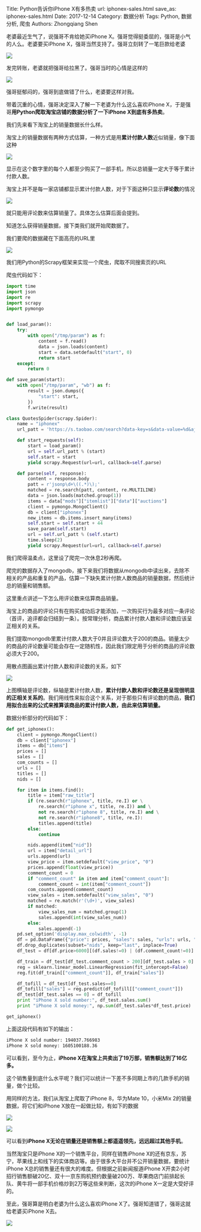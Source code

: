 Title: Python告诉你iPhone X有多热卖
url: iphonex-sales.html
save_as: iphonex-sales.html
Date: 2017-12-14
Category: 数据分析
Tags: Python, 数据分析, 爬虫
Authors: Zhongqiang Shen



老婆最近生气了，说强哥不肯给她买iPhone X。强哥觉得挺委屈的，强哥是小气的人么。老婆要买iPhone X，强哥当然支持了。强哥立刻转了一笔巨款给老婆

![]({static}/images/v2-4b784f72b1964ddcaa68408337f6ebbd_r.jpg)

发完转账，老婆就把强哥给拉黑了。强哥当时的心情是这样的

![]({static}/images/v2-497886754145e37caf08601d2123bece_b.jpg)

强哥挺郁闷的，强哥到底做错了什么，老婆要这样对我。

带着沉重的心情，强哥决定深入了解一下老婆为什么这么喜欢iPhone X，于是强哥**用Python爬取淘宝店铺的数据分析了一下iPhone X到底有多热卖**。




我们先来看下淘宝上的销量数据长什么样。

淘宝上的销量数据有两种方式估算，一种方式是用**累计付款人数**近似销量，像下面这种

![]({static}/images/v2-d583f86f36fb991a3059c9da9f05b1ba_r.jpg)

显示在这个数字里的每个人都至少购买了一部手机，所以总销量一定大于等于累计付款人数。

淘宝上并不是每一家店铺都显示累计付款人数，对于下面这种只显示**评论数**的情况

![]({static}/images/v2-63785e0be453175fb564f9e869a68d61_r.jpg)

就只能用评论数来估算销量了。具体怎么估算后面会提到。




知道怎么获得销量数据，接下类我们就开始爬数据了。

我们要爬的数据藏在下面高亮的URL里

![]({static}/images/v2-a0ce2622a4799f346c4802abdc92bd77_r.jpg)

我们用Python的Scrapy框架来实现一个爬虫，爬取不同搜索页的URL

爬虫代码如下：

```python
import time
import json
import re
import scrapy
import pymongo


def load_param():
    try:
        with open("/tmp/param") as f:
            content = f.read()
            data = json.loads(content)
            start = data.setdefault("start", 0)
            return start
    except:
        return 0

def save_param(start):
    with open("/tmp/param", "wb") as f:
        result = json.dumps({
            "start": start,
        })
        f.write(result)

class QuotesSpider(scrapy.Spider):
    name = "iphonex"
    url_patt = 'https://s.taobao.com/search?data-key=s&data-value=%d&ajax=true&_ksTS=1513178695257_1962&callback=jsonp1963&q=iphone+x&imgfile=&commend=all&ssid=s5-e&search_type=item&sourceId=tb.index&spm=a21bo.2017.201856-taobao-item.1&ie=utf8&initiative_id=tbindexz_20170306&app=detailproduct&through=1&bcoffset=4&p4ppushleft=6%%2C48'

    def start_requests(self):
        start = load_param()
        url = self.url_patt % (start)
        self.start = start
        yield scrapy.Request(url=url, callback=self.parse)

    def parse(self, response):
        content = response.body
        patt = r'jsonp\d+\((.*)\);'
        matched = re.search(patt, content, re.MULTILINE)
        data = json.loads(matched.group(1))
        items = data["mods"]["itemlist"]["data"]["auctions"]
        client = pymongo.MongoClient()
        db = client["iphonex"]
        new_items = db.items.insert_many(items)
        self.start = self.start + 44
        save_param(self.start)
        url = self.url_patt % (self.start)
        time.sleep(2)
        yield scrapy.Request(url=url, callback=self.parse)

```

我们爬得温柔点，这里设了爬完一次休息2秒再爬。




爬完的数据存入了mongodb，接下来我们将数据从mongodb中读出来，去除不相关的产品和重复的产品，估算一下缺失累计付款人数商品的销量数据，然后统计总的销量和销售额。




这里重点讲述一下怎么用评论数来估算商品销量。

淘宝上的商品的评论只有在购买成功后才能添加，一次购买行为最多对应一条评论（首评，追评都会归结到一条）。按常理分析，商品累计付款人数和评论数应该呈正相关的关系。

我们提取mongodb里累计付款人数大于0并且评论数大于200的商品。销量太少的商品的评论数量可能会存在一定随机性，因此我们限定用于分析的商品的评论数必须大于200。

用散点图画出累计付款人数和评论数的关系，如下

![]({static}/images/v2-64181e8a446b612a10b30d7d7d6d3a67_r.jpg)

上图横轴是评论数，纵轴是累计付款人数，**累计付款人数和评论数还是呈现很明显的正相关关系的**。我们用线性来拟合这个关系，对于那些只有评论数的商品，**我们用拟合出来的公式来推算该商品的累计付款人数，由此来估算销量。**




数据分析部分的代码如下：

```python
def get_iphonex():
    client = pymongo.MongoClient()
    db = client["iphonex"]
    items = db["items"]
    prices = []
    sales = []
    com_counts = []
    urls = []
    titles = []
    nids = []

    for item in items.find():
        title = item["raw_title"]
        if (re.search(r"iphonex", title, re.I) or \
            re.search(r"iphone x", title, re.I)) and \
            not re.search(r"iphone 8", title, re.I) and \
            not re.search(r"iphone8", title, re.I):
            titles.append(title)
        else:
            continue

        nids.append(item["nid"])
        url = item["detail_url"]
        urls.append(url)
        view_price = item.setdefault("view_price", "0")
        prices.append(float(view_price))
        comment_count = 0 
        if "comment_count" in item and item["comment_count"]:
            comment_count = int(item["comment_count"])
        com_counts.append(comment_count)
        view_sales = item.setdefault("view_sales", "0")
        matched = re.match(r'(\d+)', view_sales)
        if matched:
            view_sales_num = matched.group(1)
            sales.append(int(view_sales_num))
        else:
            sales.append(-1)
    pd.set_option('display.max_colwidth', -1) 
    df = pd.DataFrame({"price": prices, "sales": sales, "urls": urls, "titles": titles, "nids": nids, "comment_count": com_counts})
    df.drop_duplicates(subset="nids", keep="last", inplace=True)
    df_test = df[df.price>6000][(df.sales!=0) | (df.comment_count!=0)]

    df_train = df_test[df_test.comment_count > 200][df_test.sales > 0]
    reg = sklearn.linear_model.LinearRegression(fit_intercept=False)
    reg.fit(df_train[["comment_count"]], df_train["sales"])

    df_tofill = df_test[df_test.sales==0]
    df_tofill["sales"] = reg.predict(df_tofill[["comment_count"]])
    df_test[df_test.sales == 0] = df_tofill
    print "iPhone X sold number:", df_test.sales.sum()
    print "iPhone X sold money:", np.sum(df_test.sales*df_test.price)

get_iphonex()

```

上面这段代码有如下的输出：

```bash
iPhone X sold number: 194037.766983
iPhone X sold money: 1605100188.36

```

可以看到，至今为止，**iPhone X在淘宝上共卖出了19万部，销售额达到了16亿多。**




这个销售量到底什么水平呢？我们可以统计一下差不多同期上市的几款手机的销量，做个比较。

用同样的方法，我们从淘宝上爬取了iPhone 8，华为Mate 10，小米Mix 2的销量数据，将它们和iPhone X放在一起做比较，有如下的数据

![]({static}/images/v2-d6ed7aa37ad1427363cc99edbcacc0cd_r.jpg)

![]({static}/images/v2-c525d7955bc4d3c097485d71c319bb88_r.jpg)

可以看到**iPhone X无论在销量还是销售额上都遥遥领先，远远超过其他手机**。

当然淘宝只是iPhone X的一个销售平台，同样在销售iPhone X的还有京东，苏宁，苹果线上和线下的实体商店等。由于很多大平台并不公开销量数据，要统计iPhone X总的销售量还有很大的难度。但根据之前新闻报道iPhone X开卖2小时招行销售额破20亿、双十一京东购机预约数量破200万、苹果商店门前排起长队、黄牛将一部手机价格炒到2万等这些来判断，这次的iPhone X一定是大受好评的。




至此，强哥算是明白老婆为什么这么喜欢iPhone X了。强哥知道错了，强哥这就给老婆买iPhone X去。

![]({static}/images/v2-e0028b21e1882896d138de10d641b5fe_b.jpg)



